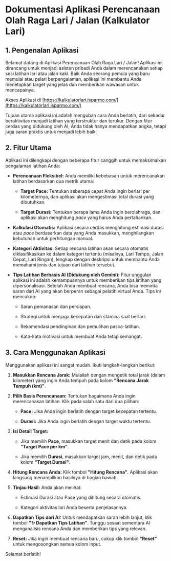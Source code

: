 Dokumentasi Aplikasi Perencanaan Olah Raga Lari / Jalan (Kalkulator Lari)
=======================================================

1\. Pengenalan Aplikasi
-----------------------

Selamat datang di Aplikasi Perencanaan Olah Raga Lari / Jalan! Aplikasi ini dirancang untuk menjadi asisten pribadi Anda dalam merencanakan setiap sesi latihan lari atau jalan kaki. Baik Anda seorang pemula yang baru memulai atau pelari berpengalaman, aplikasi ini membantu Anda menetapkan target yang jelas dan memberikan wawasan untuk mencapainya.

Akses Aplikasi di [https://kalkulatorlari.isparmo.com/](https://kalkulatorlari.isparmo.com/)

Tujuan utama aplikasi ini adalah mengubah cara Anda berlatih, dari sekadar beraktivitas menjadi latihan yang terstruktur dan terukur. Dengan fitur cerdas yang didukung oleh AI, Anda tidak hanya mendapatkan angka, tetapi juga saran praktis untuk menjadi lebih baik.

2\. Fitur Utama
---------------

Aplikasi ini dilengkapi dengan beberapa fitur canggih untuk memaksimalkan pengalaman latihan Anda:

*   **Perencanaan Fleksibel:** Anda memiliki kebebasan untuk merencanakan latihan berdasarkan dua metrik utama:
    
    *   **Target Pace:** Tentukan seberapa cepat Anda ingin berlari per kilometernya, dan aplikasi akan mengestimasi total durasi yang dibutuhkan.
        
    *   **Target Durasi:** Tentukan berapa lama Anda ingin berolahraga, dan aplikasi akan menghitung _pace_ yang harus Anda pertahankan.
        
*   **Kalkulasi Otomatis:** Aplikasi secara cerdas menghitung estimasi durasi atau _pace_ berdasarkan data yang Anda masukkan, menghilangkan kebutuhan untuk perhitungan manual.
    
*   **Kategori Aktivitas:** Setiap rencana latihan akan secara otomatis diklasifikasikan ke dalam kategori tertentu (misalnya, Lari Tempo, Jalan Cepat, Lari Ringan), lengkap dengan deskripsi untuk membantu Anda memahami jenis dan tujuan dari latihan tersebut.
    
*   **Tips Latihan Berbasis AI (Didukung oleh Gemini):** Fitur unggulan aplikasi ini adalah kemampuannya untuk memberikan tips latihan yang dipersonalisasi. Setelah Anda membuat rencana, Anda bisa meminta saran dari AI yang akan berperan sebagai pelatih virtual Anda. Tips ini mencakup:
    
    *   Saran pemanasan dan persiapan.
        
    *   Strategi untuk menjaga kecepatan dan stamina saat berlari.
        
    *   Rekomendasi pendinginan dan pemulihan pasca-latihan.
        
    *   Kata-kata motivasi untuk membuat Anda tetap semangat.
        

3\. Cara Menggunakan Aplikasi
-----------------------------

Menggunakan aplikasi ini sangat mudah. Ikuti langkah-langkah berikut:

1.  **Masukkan Rencana Jarak:** Mulailah dengan mengetik total jarak (dalam kilometer) yang ingin Anda tempuh pada kolom **"Rencana Jarak Tempuh (km)"**.
    
2.  **Pilih Basis Perencanaan:** Tentukan bagaimana Anda ingin merencanakan latihan. Klik pada salah satu dari dua pilihan:
    
    *   **Pace:** Jika Anda ingin berlatih dengan target kecepatan tertentu.
        
    *   **Durasi:** Jika Anda ingin berlatih dengan target waktu tertentu.
        
3.  **Isi Detail Target:**
    
    *   Jika memilih **Pace**, masukkan target menit dan detik pada kolom **"Target Pace per km"**.
        
    *   Jika memilih **Durasi**, masukkan target jam, menit, dan detik pada kolom **"Target Durasi"**.
        
4.  **Hitung Rencana Anda:** Klik tombol **"Hitung Rencana"**. Aplikasi akan langsung menampilkan hasilnya di bagian bawah.
    
5.  **Tinjau Hasil:** Anda akan melihat:
    
    *   Estimasi Durasi atau Pace yang dihitung secara otomatis.
        
    *   Kategori aktivitas lari Anda beserta penjelasannya.
        
6.  **Dapatkan Tips dari AI:** Untuk mendapatkan saran lebih lanjut, klik tombol **"✨ Dapatkan Tips Latihan"**. Tunggu sesaat sementara AI menganalisis rencana Anda dan memberikan tips yang relevan.
    
7.  **Reset:** Jika ingin membuat rencana baru, cukup klik tombol **"Reset"** untuk mengosongkan semua kolom input.
    

Selamat berlatih!
